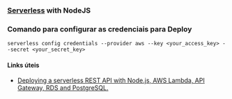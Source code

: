 ### [Serverless](https://serverless.com/ "Serverless") with NodeJS


### Comando para configurar as credenciais para Deploy
`serverless config credentials --provider aws --key <your_access_key> --secret <your_secret_key>`

#### Links úteis
* [Deploying a serverless REST API with Node.js, AWS Lambda, API Gateway, RDS and PostgreSQL.](https://medium.com/swlh/creating-a-serverless-rest-api-with-node-js-aws-lambda-api-gateway-rds-and-postgresql-303b0baac834)
